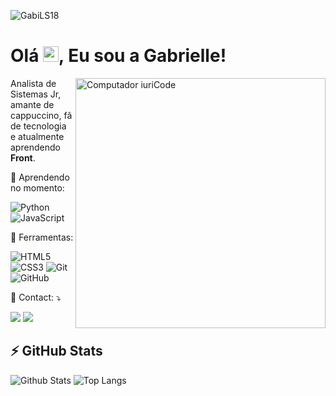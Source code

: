 <p align="left"><img src="https://komarev.com/ghpvc/?username=GabiLS18" alt="GabiLS18" /></p>

<h1 align = "justify">Olá <img src="https://media.giphy.com/media/hvRJCLFzcasrR4ia7z/giphy.gif" width="25px">, Eu sou a Gabrielle!</h1>

<img src="https://raw.githubusercontent.com/MicaelliMedeiros/micaellimedeiros/master/image/computer-illustration.png" min-width="400px" max-width="400px" width="400px" align="right" alt="Computador iuriCode">

<p align="left"> 
  Analista de Sistemas Jr, amante de cappuccino, fã de tecnologia e atualmente aprendendo <strong>Front</strong>.  
</p>

<p align="left">
  🦄 Aprendendo no momento: 

![Python](https://img.shields.io/badge/-Python-black?style=flat-square&logo=Python)
![JavaScript](https://img.shields.io/badge/-JavaScript-black?style=flat-square&logo=javascript)
</p>

<p align="left">
  💼 Ferramentas: 

![HTML5](https://img.shields.io/badge/-HTML5-E34F26?style=flat-square&logo=html5&logoColor=white)
![CSS3](https://img.shields.io/badge/-CSS3-1572B6?style=flat-square&logo=css3)
![Git](https://img.shields.io/badge/-Git-black?style=flat-square&logo=git)
![GitHub](https://img.shields.io/badge/-GitHub-181717?style=flat-square&logo=github)

</p>

<p align="left">
  💌 Contact: ⤵️
</p>

<p align="left">
  <a href="https://www.linkedin.com/in/gabrielleluz" alt="Linkedin">
  <img src="https://img.shields.io/badge/-Linkedin-0e76a8?style=flat-square&logo=Linkedin&logoColor=white&link=https://www.linkedin.com/in/gabrielleluz" /></a>
  <a href="https://www.instagram.com/gabi.luz" alt="Instagram">
  <img src="https://img.shields.io/badge/-Instagram-DF0174?style=flat-square&labelColor=DF0174&logo=instagram&logoColor=white&link=https://www.instagram.com/gabi.luz/"/></a>
</p>  

## ⚡ GitHub Stats

![Github Stats](https://github-readme-stats.vercel.app/api?username=GabiLS18&show_icons=true&count_private=true&show_icons=true&include_all_commits=true)
![Top Langs](https://github-readme-stats.vercel.app/api/top-langs/?username=GabiLS18&hide=TeX&layout=compact)
